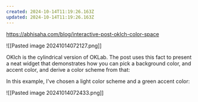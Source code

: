 ```yaml
---
created: 2024-10-14T11:19:26.163Z
updated: 2024-10-14T11:19:26.163Z
---
```

https://abhisaha.com/blog/interactive-post-oklch-color-space

![[Pasted image 20241014072127.png]]

OKlch is the cylindrical version of OKLab. The post uses this fact to present a neat widget that demonstrates how you can pick a background color, and accent color, and derive a color scheme from that:

In this example, I've chosen a light color scheme and a green accent color: 

![[Pasted image 20241014072433.png]]